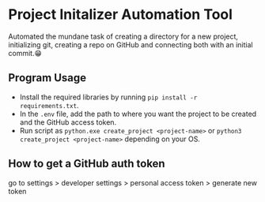 # Project Initalizer Automation Tool 

Automated the mundane task of creating a directory for a new project, initializing git, creating a repo on GitHub and connecting both with an initial commit.😁 

## Program Usage

- Install the required libraries by running `pip install -r requirements.txt`.
- In the `.env` file, add the path to where you want the project to be created and the GitHub access token.
- Run script as `python.exe create_project <project-name>` or `python3 create_project <project-name>` depending on your OS.

## How to get a GitHub auth token

go to settings > developer settings > personal access token > generate new token

